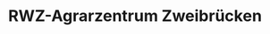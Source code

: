 ---
title: "RWZ-Agrarzentrum Zweibrücken"
url: /zweibruecken/rwz-agrarzentrum-zweibruecken/
shop: Landwirtschaftlich
---
